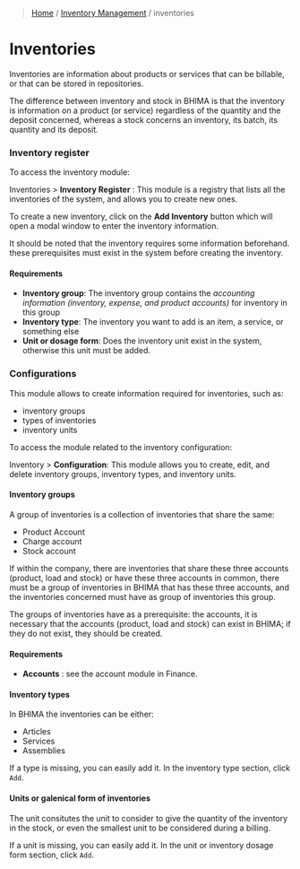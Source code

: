 > [Home](../index.md) / [Inventory Management](./index.md) / inventories

# Inventories

Inventories are information about products or services that can be billable, or that can be stored in repositories.

The difference between inventory and stock in BHIMA is that the inventory is information on a product (or service) regardless of the quantity and the deposit concerned, whereas a stock concerns an inventory, its batch, its quantity and its deposit.

### Inventory register

To access the inventory module:

<div class="bs-callout bs-callout-success">
  <p>Inventories > <strong>Inventory Register</strong> : This module is a registry that lists all the inventories of the system, and allows you to create new ones.
  </p>
</div>

To create a new inventory, click on the **Add Inventory** button which will open a modal window to enter the inventory information.

It should be noted that the inventory requires some information beforehand. these prerequisites must exist in the system before creating the inventory.

<div class="bs-callout bs-callout-warning">
  <h4> Requirements </h4>
  <ul>
    <li>
      <strong>Inventory group</strong>: The inventory group contains the <em>accounting information (inventory, expense, and product accounts)</em> for inventory in this group
    </li>
    <li>
      <strong>Inventory type</strong>: The inventory you want to add is an item, a service, or something else
    </li>
    <li>
      <strong>Unit or dosage form</strong>: Does the inventory unit exist in the system, otherwise this unit must be added.
    </li>
  </ul>
</div>

### Configurations

This module allows to create information required for inventories, such as:
- inventory groups
- types of inventories
- inventory units

To access the module related to the inventory configuration:

<div class="bs-callout bs-callout-success">
  <p>Inventory > <strong>Configuration</strong>: This module allows you to create, edit, and delete inventory groups, inventory types, and inventory units.
  </p>
</div>

#### Inventory groups

A group of inventories is a collection of inventories that share the same:
- Product Account
- Charge account
- Stock account

If within the company, there are inventories that share these three accounts (product, load and stock) or have these three accounts in common, there must be a group of inventories in BHIMA that has these three accounts, and the inventories concerned must have as group of inventories this group.

The groups of inventories have as a prerequisite: the accounts, it is necessary that the accounts (product, load and stock) can exist in BHIMA; if they do not exist, they should be created.

<div class="bs-callout bs-callout-warning">
  <h4>Requirements</h4>
  <ul>
    <li>
      <strong>Accounts</strong> : see the account module in Finance.
    </li>
  </ul>
</div>

#### Inventory types

In BHIMA the inventories can be either:
- Articles
- Services
- Assemblies

If a type is missing, you can easily add it. In the inventory type section, click `Add`.

#### Units or galenical form of inventories

The unit consitutes the unit to consider to give the quantity of the inventory in the stock, or even the smallest unit to be considered during a billing.

If a unit is missing, you can easily add it. In the unit or inventory dosage form section, click `Add`.